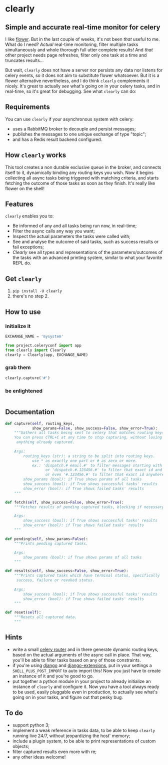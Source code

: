 # clearly
## Simple and accurate real-time monitor for celery

I like [flower](https://github.com/mher/flower).
But in the last couple of weeks, it's not been _that_ useful to me.
What do I need? _Actual_ real-time monitoring, filter multiple tasks simultaneously and whole thorough full utter complete results!
And _that_ other project needs page refreshes, filter only one task at a time and truncates results...

But wait, `clearly` does not have a server nor persists any data nor listens for celery events, so it does not aim to substitute flower whatsoever. But it is a flower alternative nevertheless, and I do think `clearly` complements it nicely.
It's great to actually _see_ what's going on in your celery tasks, and in real-time, so it's great for debugging.
See what `clearly` can do:
<fig>


## Requirements

You can use `clearly` if your asynchronous system with celery:
- uses a RabbitMQ broker to decouple and persist messages;
- publishes the messages to one unique exchange of type "topic";
- and has a Redis result backend configured.


## How `clearly` works

This tool creates a non durable exclusive queue in the broker, and connects itself to it, dynamically binding any routing keys you wish.
Now it begins collecting all async tasks being triggered with matching criteria, and starts fetching the outcome of those tasks as soon as they finish. It's really like flower on the shell!


## Features

`clearly` enables you to:
- Be informed of any and all tasks being run now, in real-time;
- Filter the async calls any way you want;
- Inspect the actual parameters the tasks were called with;
- See and analyse the outcome of said tasks, such as success results or fail exceptions;
- _Clearly_ see all types and representations of the parameters/outcomes of the tasks with an advanced printing system, similar to what your favorite REPL do.


## Get `clearly`

1. `pip install -U clearly`
2. there's no step 2.


## How to use

### initialize it

```python
EXCHANGE_NAME = 'mysystem'

from project.celeryconf import app
from clearly import Clearly
clearly = Clearly(app, EXCHANGE_NAME)
```

### grab them

```python
clearly.capture('#')
```

### be enlightened
```html

```


## Documentation

```python
def capture(self, routing_keys,
            show_params=False, show_success=False, show_error=True):
    """Gathers all tasks being sent to celery that matches routing keys.
    You can press CTRL+C at any time to stop capturing, without losing
     anything already captured.
    
    Args:
        routing_keys (str): a string to be split into routing keys.
            use * as exactly one part or # as zero or more.
            ex.: 'dispatch.# email.#' to filter messages starting with
                  or 'dispatch.#.123456.#' to filter that exact id and pos
                  or even '#.123456.#' to filter that exact id anywhere.
        show_params (bool): if True shows params of all tasks
        show_success (bool): if True shows successful tasks' results
        show_error (bool): if True shows failed tasks' results
    """

def fetch(self, show_success=False, show_error=True):
    """Fetches results of pending captured tasks, blocking if necessary.

    Args:
        show_success (bool): if True shows successful tasks' results
        show_error (bool): if True shows failed tasks' results
    """

def pending(self, show_params=False):
    """Prints pending captured tasks.

    Args:
        show_params (bool): if True shows params of all tasks
    """

def results(self, show_success=False, show_error=True):
    """Prints captured tasks which have terminal status, specifically 
     success, failure or revoked status.
    
    Args:
        show_success (bool): if True shows successful tasks' results
        show_error (bool): if True shows failed tasks' results
    """

def reset(self):
    """Resets all captured data.
    """
```


## Hints

- write a small [celery router](http://docs.celeryproject.org/en/latest/userguide/routing.html#routers) and in there generate dynamic routing keys, based on the actual arguments of the async call in place.
That way, you'll be able to filter tasks based on any of those constraints.
- if you're using [django](https://www.djangoproject.com/) and [django-extensions](https://github.com/django-extensions/django-extensions), put in your settings a `SHELL_PLUS_POST_IMPORT` to auto import this!
Now you just have to create an instance of it and you're good to go.
- put together a python module in your project to already initialize an instance of `clearly` and configure it.
Now you have a tool always ready to be used, easily pluggable even in production, to actually see what's going on in your tasks, and figure out that pesky bug.


## To do

- support python 3;
- implement a weak reference in tasks data, to be able to keep `clearly` running live 24/7, without jeopardizing the host' memory;
- include a plugin system, to be able to print representations of custom objects;
- filter captured results even more with re;
- any other ideas welcome!
